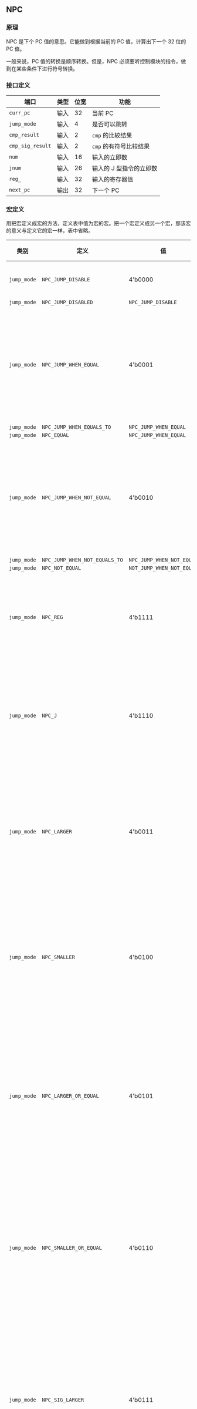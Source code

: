 ## NPC

### 原理

NPC 是下个 PC 值的意思。它能做到根据当前的 PC 值，计算出下一个 32 位的 PC 值。

一般来说，PC 值的转换是顺序转换。但是，NPC 必须要听控制模块的指令，做到在某些条件下进行符号转换。

### 接口定义 

端口 | 类型 | 位宽 | 功能
--- | --- | --- | ---
`curr_pc` | 输入 | 32 | 当前 PC
`jump_mode` | 输入 | 4 | 是否可以跳转
`cmp_result` | 输入 | 2 | `cmp` 的比较结果
`cmp_sig_result` | 输入 | 2 | `cmp` 的有符号比较结果
`num` | 输入 | 16 | 输入的立即数
`jnum` | 输入 | 26 | 输入的 J 型指令的立即数
`reg_` | 输入 | 32 | 输入的寄存器值
`next_pc` | 输出 | 32 | 下一个 PC

### 宏定义

用把宏定义成宏的方法，定义表中值为宏的宏。把一个宏定义成另一个宏，那该宏的意义与定义它的宏一样，表中省略。

类别 | 定义 | 值 | 意义
--- | --- | --- | ---
`jump_mode` | `NPC_JUMP_DISABLE` | 4'b0000 | 不要跳转
`jump_mode` | `NPC_JUMP_DISABLED` | `NPC_JUMP_DISABLE` | 
`jump_mode` | `NPC_JUMP_WHEN_EQUAL` | 4'b0001 | 当输入的比较结果相等时跳转
`jump_mode` | `NPC_JUMP_WHEN_EQUALS_TO` | `NPC_JUMP_WHEN_EQUAL` | 
`jump_mode` | `NPC_EQUAL` | `NPC_JUMP_WHEN_EQUAL` |
`jump_mode` | `NPC_JUMP_WHEN_NOT_EQUAL` | 4'b0010 | 当输入的比较结果不等时跳转
`jump_mode` | `NPC_JUMP_WHEN_NOT_EQUALS_TO` | `NPC_JUMP_WHEN_NOT_EQUAL` | 
`jump_mode` | `NPC_NOT_EQUAL` | `NOT_JUMP_WHEN_NOT_EQUAL` |
`jump_mode` | `NPC_REG` | 4'b1111 | 按照寄存器内地址跳转
`jump_mode` | `NPC_J` | 4'b1110 | 按照 J 型指令的立即数跳转
`jump_mode` | `NPC_LARGER` | 4'b0011 | 当输入的比较结果为大于时跳转
`jump_mode` | `NPC_SMALLER` | 4'b0100 | 当输入的比较结果为小于时跳转
`jump_mode` | `NPC_LARGER_OR_EQUAL` | 4'b0101 | 当输入的比较结果为大于或等于时跳转
`jump_mode` | `NPC_SMALLER_OR_EQUAL` | 4'b0110 | 当输入的比较结果为小于或等于时跳转
`jump_mode` | `NPC_SIG_LARGER` | 4'b0111 | 当输入的有符号比较结果为大于时跳转
`jump_mode` | `NPC_SIG_SMALLER` | 4'b1000 | 当输入的有符号比较结果为小于时跳转
`jump_mode` | `NPC_SIG_LARGER_OR_EQUAL` | 4'b1001 | 当输入的有符号比较结果为大于或等于时跳转
`jump_mode` | `NPC_SIG_SMALLER_OR_EQUAL` | 4'b1010 | 当输入的有符号比较结果为小于或等于时跳转

`comp_result` 的相应数值代表的意义，与相应的宏有关，这些宏在 `alu.h` 中。

### 功能

令跳转基准地址 `base = $unsigned(curr_pc)`。

若 `jump_mode == NPC_JUMP_DISABLE`，则令 `next_pc = $unsigned(base) + $unsigned(4)`。

若 `jump_mode == NPC_JUMP_WHEN_EQUAL`，则 `alu_comp_result == ALU_EQUAL` 时，首先把 `num` 扩展成 32 位有符号立即数，扩展方式是首先把 `num` 后面加上 `2'b0`，然后把这 18 位二进制数扩展成 32 位有符号二进制数。然后令 `next_pc = $signed(base) + $signed(num)`。否则做跟 `jump_mode == NPC_JUMP_DISABLE` 时相同的步骤。

若 `jump_mode` 对应的意义有其它的比较，则 `cmp_result` 或 `cmp_sig_result` 满足相应条件时，做跟上面相同的步骤。否则做跟 `jump_mode == NPC_JUMP_DISABLE` 时相同的步骤。

若 `jump_mode == NPC_REG`，则令 `next_pc = reg_`。

若 `jump_mode == NPC_J`，则令 `next_pc = {base[31:28], jnum, 2'b0}`。

若 `jump_mode` 为其它值，则做跟 `jump_mode == NPC_JUMP_DISABLE` 时相同的步骤。

### 注意事项

1. NPC 是在内部进行符号扩展，不用 ext。
2. `reg_` 是为了避免和 `reg` 冲突。
3. `base` 抽象出来是为了方便调试和维护，它是跟 MIPS 指令集手册相符的。

